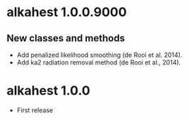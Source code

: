 # alkahest 1.0.0.9000
## New classes and methods
* Add penalized likelihood smoothing (de Rooi et al. 2014).
* Add ka2 radiation removal method (de Rooi et al., 2014).

# alkahest 1.0.0

* First release
